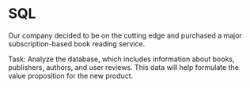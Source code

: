 # SQL
Our company decided to be on the cutting edge and purchased a major subscription-based book reading service.

Task: Analyze the database, which includes information about books, publishers, authors, and user reviews. This data will help formulate the value proposition for the new product.

